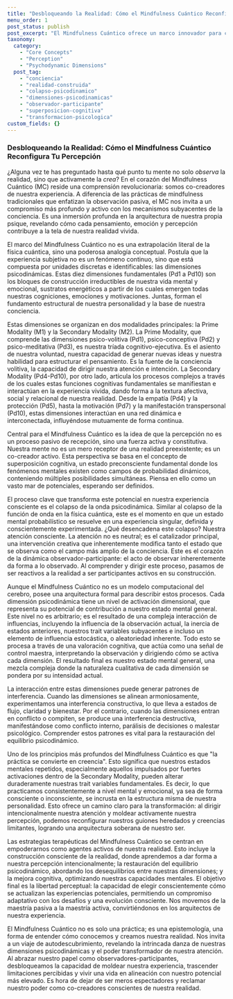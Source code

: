 ```yaml
---
title: "Desbloqueando la Realidad: Cómo el Mindfulness Cuántico Reconfigura Tu Percepción"
menu_order: 1
post_status: publish
post_excerpt: "El Mindfulness Cuántico ofrece un marco innovador para comprender cómo nuestra conciencia moldea la realidad. Al explorar las dimensiones psicodinámicas y el colapso de la onda mental, podemos aprender a influir activamente en nuestra experiencia. Descubre cómo esta perspectiva transformadora te empodera para construir una realidad más alineada con tu verdadero ser."
taxonomy:
  category:
    - "Core Concepts"
    - "Perception"
    - "Psychodynamic Dimensions"
  post_tag:
    - "conciencia"
    - "realidad-construida"
    - "colapso-psicodinamico"
    - "dimensiones-psicodinamicas"
    - "observador-participante"
    - "superposicion-cognitiva"
    - "transformacion-psicologica"
custom_fields: {}
---
```


### Desbloqueando la Realidad: Cómo el Mindfulness Cuántico Reconfigura Tu Percepción

¿Alguna vez te has preguntado hasta qué punto tu mente no solo *observa* la realidad, sino que activamente la *crea*? En el corazón del Mindfulness Cuántico (MC) reside una comprensión revolucionaria: somos co-creadores de nuestra experiencia. A diferencia de las prácticas de mindfulness tradicionales que enfatizan la observación pasiva, el MC nos invita a un compromiso más profundo y activo con los mecanismos subyacentes de la conciencia. Es una inmersión profunda en la arquitectura de nuestra propia psique, revelando cómo cada pensamiento, emoción y percepción contribuye a la tela de nuestra realidad vivida.

El marco del Mindfulness Cuántico no es una extrapolación literal de la física cuántica, sino una poderosa analogía conceptual. Postula que la experiencia subjetiva no es un fenómeno continuo, sino que está compuesta por unidades discretas e identificables: las dimensiones psicodinámicas. Estas diez dimensiones fundamentales (Pd1 a Pd10) son los bloques de construcción irreductibles de nuestra vida mental y emocional, sustratos energéticos a partir de los cuales emergen todas nuestras cogniciones, emociones y motivaciones. Juntas, forman el fundamento estructural de nuestra personalidad y la base de nuestra conciencia.

Estas dimensiones se organizan en dos modalidades principales: la Prime Modality (M1) y la Secondary Modality (M2). La Prime Modality, que comprende las dimensiones psico-volitiva (Pd1), psico-conceptiva (Pd2) y psico-meditativa (Pd3), es nuestra tríada cognitivo-ejecutiva. Es el asiento de nuestra voluntad, nuestra capacidad de generar nuevas ideas y nuestra habilidad para estructurar el pensamiento. Es la fuente de la conciencia volitiva, la capacidad de dirigir nuestra atención e intención. La Secondary Modality (Pd4-Pd10), por otro lado, articula los procesos complejos a través de los cuales estas funciones cognitivas fundamentales se manifiestan e interactúan en la experiencia vivida, dando forma a la textura afectiva, social y relacional de nuestra realidad. Desde la empatía (Pd4) y la protección (Pd5), hasta la motivación (Pd7) y la manifestación transpersonal (Pd10), estas dimensiones interactúan en una red dinámica e interconectada, influyéndose mutuamente de forma continua.

Central para el Mindfulness Cuántico es la idea de que la percepción no es un proceso pasivo de recepción, sino una fuerza activa y constitutiva. Nuestra mente no es un mero receptor de una realidad preexistente; es un co-creador activo. Esta perspectiva se basa en el concepto de superposición cognitiva, un estado preconsciente fundamental donde los fenómenos mentales existen como campos de probabilidad dinámicos, conteniendo múltiples posibilidades simultáneas. Piensa en ello como un vasto mar de potenciales, esperando ser definidos.

El proceso clave que transforma este potencial en nuestra experiencia consciente es el colapso de la onda psicodinámica. Similar al colapso de la función de onda en la física cuántica, este es el momento en que un estado mental probabilístico se resuelve en una experiencia singular, definida y conscientemente experimentada. ¿Qué desencadena este colapso? Nuestra atención consciente. La atención no es neutral; es el catalizador principal, una intervención creativa que inherentemente modifica tanto el estado que se observa como el campo más amplio de la conciencia. Este es el corazón de la dinámica observador-participante: el acto de observar inherentemente da forma a lo observado. Al comprender y dirigir este proceso, pasamos de ser reactivos a la realidad a ser participantes activos en su construcción.

Aunque el Mindfulness Cuántico no es un modelo computacional del cerebro, posee una arquitectura formal para describir estos procesos. Cada dimensión psicodinámica tiene un nivel de activación dimensional, que representa su potencial de contribución a nuestro estado mental general. Este nivel no es arbitrario; es el resultado de una compleja interacción de influencias, incluyendo la influencia de la observación actual, la inercia de estados anteriores, nuestros trait variables subyacentes e incluso un elemento de influencia estocástica, o aleatoriedad inherente. Todo esto se procesa a través de una valoración cognitiva, que actúa como una señal de control maestra, interpretando la observación y dirigiendo cómo se activa cada dimensión. El resultado final es nuestro estado mental general, una mezcla compleja donde la naturaleza cualitativa de cada dimensión se pondera por su intensidad actual.

La interacción entre estas dimensiones puede generar patrones de interferencia. Cuando las dimensiones se alinean armoniosamente, experimentamos una interferencia constructiva, lo que lleva a estados de flujo, claridad y bienestar. Por el contrario, cuando las dimensiones entran en conflicto o compiten, se produce una interferencia destructiva, manifestándose como conflicto interno, parálisis de decisiones o malestar psicológico. Comprender estos patrones es vital para la restauración del equilibrio psicodinámico.

Uno de los principios más profundos del Mindfulness Cuántico es que "la práctica se convierte en creencia". Esto significa que nuestros estados mentales repetidos, especialmente aquellos impulsados por fuertes activaciones dentro de la Secondary Modality, pueden alterar duraderamente nuestras trait variables fundamentales. Es decir, lo que practicamos consistentemente a nivel mental y emocional, ya sea de forma consciente o inconsciente, se incrusta en la estructura misma de nuestra personalidad. Esto ofrece un camino claro para la transformación: al dirigir intencionalmente nuestra atención y moldear activamente nuestra percepción, podemos reconfigurar nuestros guiones heredados y creencias limitantes, logrando una arquitectura soberana de nuestro ser.

Las estrategias terapéuticas del Mindfulness Cuántico se centran en empoderarnos como agentes activos de nuestra realidad. Esto incluye la construcción consciente de la realidad, donde aprendemos a dar forma a nuestra percepción intencionalmente; la restauración del equilibrio psicodinámico, abordando los desequilibrios entre nuestras dimensiones; y la mejora cognitiva, optimizando nuestras capacidades mentales. El objetivo final es la libertad perceptual: la capacidad de elegir conscientemente cómo se actualizan las experiencias potenciales, permitiendo un compromiso adaptativo con los desafíos y una evolución consciente. Nos movemos de la maestría pasiva a la maestría activa, convirtiéndonos en los arquitectos de nuestra experiencia.

El Mindfulness Cuántico no es solo una práctica; es una epistemología, una forma de entender cómo conocemos y creamos nuestra realidad. Nos invita a un viaje de autodescubrimiento, revelando la intrincada danza de nuestras dimensiones psicodinámicas y el poder transformador de nuestra atención. Al abrazar nuestro papel como observadores-participantes, desbloqueamos la capacidad de moldear nuestra experiencia, trascender limitaciones percibidas y vivir una vida en alineación con nuestro potencial más elevado. Es hora de dejar de ser meros espectadores y reclamar nuestro poder como co-creadores conscientes de nuestra realidad.